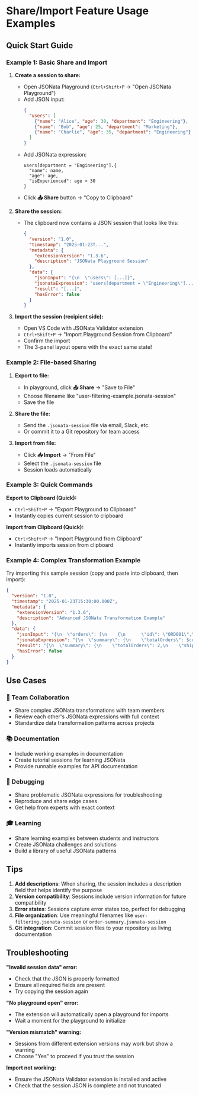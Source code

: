 # Share/Import Feature Usage Examples

## Quick Start Guide

### Example 1: Basic Share and Import

1. **Create a session to share:**
   - Open JSONata Playground (`Ctrl+Shift+P` → "Open JSONata Playground")
   - Add JSON input:
     ```json
     {
       "users": [
         {"name": "Alice", "age": 30, "department": "Engineering"},
         {"name": "Bob", "age": 25, "department": "Marketing"},
         {"name": "Charlie", "age": 35, "department": "Engineering"}
       ]
     }
     ```
   - Add JSONata expression:
     ```jsonata
     users[department = "Engineering"].{
       "name": name,
       "age": age,
       "isExperienced": age > 30
     }
     ```
   - Click **📤 Share** button → "Copy to Clipboard"

2. **Share the session:**
   - The clipboard now contains a JSON session that looks like this:
     ```json
     {
       "version": "1.0",
       "timestamp": "2025-01-23T...",
       "metadata": {
         "extensionVersion": "1.3.6",
         "description": "JSONata Playground Session"
       },
       "data": {
         "jsonInput": "{\n  \"users\": [...]}",
         "jsonataExpression": "users[department = \"Engineering\"]...",
         "result": "[...]",
         "hasError": false
       }
     }
     ```

3. **Import the session (recipient side):**
   - Open VS Code with JSONata Validator extension
   - `Ctrl+Shift+P` → "Import Playground Session from Clipboard"
   - Confirm the import
   - The 3-panel layout opens with the exact same state!

### Example 2: File-based Sharing

1. **Export to file:**
   - In playground, click **📤 Share** → "Save to File"
   - Choose filename like "user-filtering-example.jsonata-session"
   - Save the file

2. **Share the file:**
   - Send the `.jsonata-session` file via email, Slack, etc.
   - Or commit it to a Git repository for team access

3. **Import from file:**
   - Click **📥 Import** → "From File"
   - Select the `.jsonata-session` file
   - Session loads automatically

### Example 3: Quick Commands

**Export to Clipboard (Quick):**
- `Ctrl+Shift+P` → "Export Playground to Clipboard"
- Instantly copies current session to clipboard

**Import from Clipboard (Quick):**
- `Ctrl+Shift+P` → "Import Playground from Clipboard"
- Instantly imports session from clipboard

### Example 4: Complex Transformation Example

Try importing this sample session (copy and paste into clipboard, then import):

```json
{
  "version": "1.0",
  "timestamp": "2025-01-23T15:30:00.000Z",
  "metadata": {
    "extensionVersion": "1.3.6",
    "description": "Advanced JSONata Transformation Example"
  },
  "data": {
    "jsonInput": "{\n  \"orders\": [\n    {\n      \"id\": \"ORD001\",\n      \"customer\": \"Alice Johnson\",\n      \"items\": [\n        {\"product\": \"Laptop\", \"price\": 1200, \"quantity\": 1},\n        {\"product\": \"Mouse\", \"price\": 25, \"quantity\": 2}\n      ],\n      \"status\": \"shipped\",\n      \"date\": \"2025-01-20\"\n    },\n    {\n      \"id\": \"ORD002\",\n      \"customer\": \"Bob Smith\",\n      \"items\": [\n        {\"product\": \"Keyboard\", \"price\": 75, \"quantity\": 1},\n        {\"product\": \"Monitor\", \"price\": 300, \"quantity\": 1}\n      ],\n      \"status\": \"pending\",\n      \"date\": \"2025-01-22\"\n    }\n  ]\n}",
    "jsonataExpression": "{\n  \"summary\": {\n    \"totalOrders\": $count(orders),\n    \"shippedOrders\": $count(orders[status = \"shipped\"]),\n    \"totalRevenue\": $sum(orders.items.(price * quantity))\n  },\n  \"customerReports\": orders.{\n    \"orderId\": id,\n    \"customer\": customer,\n    \"orderTotal\": $sum(items.(price * quantity)),\n    \"itemCount\": $sum(items.quantity),\n    \"status\": status,\n    \"date\": date\n  }\n}",
    "result": "{\n  \"summary\": {\n    \"totalOrders\": 2,\n    \"shippedOrders\": 1,\n    \"totalRevenue\": 1625\n  },\n  \"customerReports\": [\n    {\n      \"orderId\": \"ORD001\",\n      \"customer\": \"Alice Johnson\",\n      \"orderTotal\": 1250,\n      \"itemCount\": 3,\n      \"status\": \"shipped\",\n      \"date\": \"2025-01-20\"\n    },\n    {\n      \"orderId\": \"ORD002\",\n      \"customer\": \"Bob Smith\",\n      \"orderTotal\": 375,\n      \"itemCount\": 2,\n      \"status\": \"pending\",\n      \"date\": \"2025-01-22\"\n    }\n  ]\n}",
    "hasError": false
  }
}
```

## Use Cases

### 🤝 Team Collaboration
- Share complex JSONata transformations with team members
- Review each other's JSONata expressions with full context
- Standardize data transformation patterns across projects

### 📚 Documentation
- Include working examples in documentation
- Create tutorial sessions for learning JSONata
- Provide runnable examples for API documentation

### 🐛 Debugging
- Share problematic JSONata expressions for troubleshooting
- Reproduce and share edge cases
- Get help from experts with exact context

### 🎓 Learning
- Share learning examples between students and instructors
- Create JSONata challenges and solutions
- Build a library of useful JSONata patterns

## Tips

1. **Add descriptions**: When sharing, the session includes a description field that helps identify the purpose
2. **Version compatibility**: Sessions include version information for future compatibility
3. **Error states**: Sessions capture error states too, perfect for debugging
4. **File organization**: Use meaningful filenames like `user-filtering.jsonata-session` or `order-summary.jsonata-session`
5. **Git integration**: Commit session files to your repository as living documentation

## Troubleshooting

**"Invalid session data" error:**
- Check that the JSON is properly formatted
- Ensure all required fields are present
- Try copying the session again

**"No playground open" error:**
- The extension will automatically open a playground for imports
- Wait a moment for the playground to initialize

**"Version mismatch" warning:**
- Sessions from different extension versions may work but show a warning
- Choose "Yes" to proceed if you trust the session

**Import not working:**
- Ensure the JSONata Validator extension is installed and active
- Check that the session JSON is complete and not truncated
